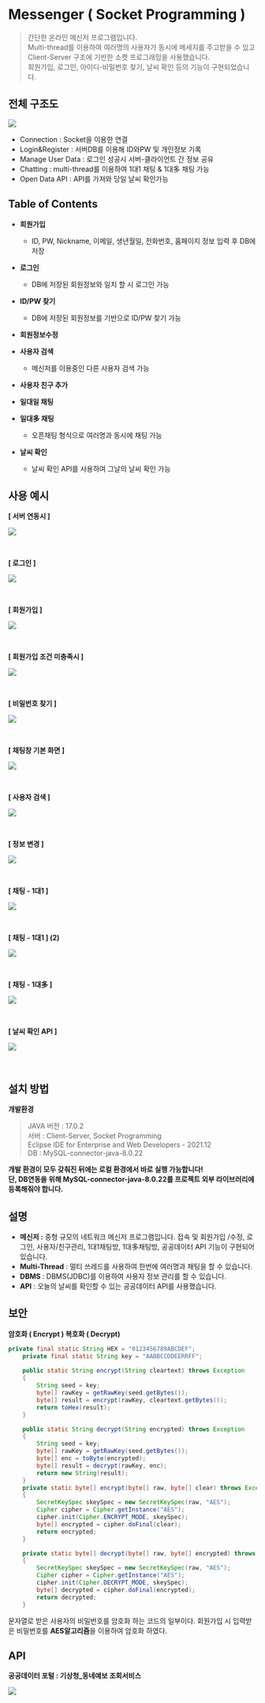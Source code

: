 # Messenger ( Socket Programming )

> 간단한 온라인 메신저 프로그램입니다.  
> Multi-thread를 이용하여 여러명의 사용자가 동시에 메세지를 주고받을 수 있고  
> Client-Server 구조에 기반한 소켓 프로그래밍을 사용했습니다.  
> 회원가입, 로그인, 아이디-비밀번호 찾기, 날씨 확인 등의 기능이 구현되었습니다.

## 전체 구조도

<p align="left">
<img src="https://github.com/idkim97/idkim97.github.io/blob/master/img/messenger1.png?raw=true">
</p>

- Connection : Socket을 이용한 연결
- Login&Register : 서버DB를 이용해 ID와PW 및 개인정보 기록
- Manage User Data : 로그인 성공시 서버-클라이언트 간 정보 공유
- Chatting : multi-thread를 이용하여 1대1 채팅 & 1대多 채팅 가능
- Open Data API : API를 가져와 당일 날씨 확인가능

## Table of Contents
- **회원가입**
	- ID, PW, Nickname, 이메일, 생년월일, 전화번호, 홈페이지 정보 입력 후 DB에 저장

- **로그인**
	- DB에 저장된 회원정보와 일치 할 시 로그인 가능

- **ID/PW 찾기**
	- DB에 저장된 회원정보를 기반으로 ID/PW 찾기 가능

- **회원정보수정**

- **사용자 검색**
	- 메신저를 이용중인 다른 사용자 검색 가능

- **사용자 친구 추가**

- **일대일 채팅**

- **일대多 채팅**
	- 오픈채팅 형식으로 여러명과 동시에 채팅 가능

- **날씨 확인**
	- 날씨 확인 API를 사용하여 그날의 날씨 확인 가능

## 사용 예시
**[ 서버 연동시 ]**
<p align="left">
<img src="https://github.com/idkim97/idkim97.github.io/blob/master/img/messenger3.png?raw=true">
</p>
<br>

**[ 로그인 ]**
<p align="left">
<img src="https://github.com/idkim97/idkim97.github.io/blob/master/img/messenger4.png?raw=true">
</p>
<br>

**[ 회원가입 ]**
<p align="left">
<img src="https://github.com/idkim97/idkim97.github.io/blob/master/img/messenger2.png?raw=true">
</p>
<br>

**[ 회원가입 조건 미충족시 ]**
<p align="left">
<img src="https://github.com/idkim97/idkim97.github.io/blob/master/img/messenger5.png?raw=true">
</p>
<br>


**[ 비밀번호 찾기 ]**
<p align="left">
<img src="https://github.com/idkim97/idkim97.github.io/blob/master/img/messenger6.png?raw=true">
</p>
<br>

**[ 채팅창 기본 화면 ]**
<p align="left">
<img src="https://github.com/idkim97/idkim97.github.io/blob/master/img/messenger7.png?raw=true">
</p>
<br>

**[ 사용자 검색 ]**
<p align="left">
<img src="https://github.com/idkim97/idkim97.github.io/blob/master/img/messenger8.png?raw=true">
</p>
<br>

**[ 정보 변경 ]**
<p align="left">
<img src="https://github.com/idkim97/idkim97.github.io/blob/master/img/messenger8.png?raw=true">
</p>
<br>

**[ 채팅 - 1대1 ]**
<p align="left">
<img src="https://github.com/idkim97/idkim97.github.io/blob/master/img/messenger9.png?raw=true">
</p>
<br>

**[ 채팅 - 1대1 ] (2)**
<p align="left">
<img src="https://github.com/idkim97/idkim97.github.io/blob/master/img/messenger10.png?raw=true">
</p>
<br>

**[ 채팅 - 1대多 ]**
<p align="left">
<img src="https://github.com/idkim97/idkim97.github.io/blob/master/img/messenger11.png?raw=true">
</p>
<br>

**[ 날씨 확인 API ]**
<p align="left">
<img src="https://github.com/idkim97/idkim97.github.io/blob/master/img/messenger12.png?raw=true">
</p>
<br>


## 설치 방법
**개발환경**

> JAVA 버전 : 17.0.2  
> 서버 : Client-Server, Socket Programming  
> Eclipse IDE for Enterprise and Web Developers - 2021.12  
> DB : MySQL-connector-java-8.0.22  

**개발 환경이 모두 갖춰진 뒤에는 로컬 환경에서 바로 실행 가능합니다!**  
**단, DB연동을 위해 MySQL-connector-java-8.0.22를 프로젝트 외부 라이브러리에 등록해줘야 합니다.**


## 설명
- **메신저 :** 중형 규모의 네트워크 메신저 프로그램입니다. 접속 및 회원가입 /수정, 로그인, 사용자/친구관리, 1대1채팅방, 1대多채팅방, 공공데이터 API 기능이 구현되어 있습니다. 
- **Multi-Thread** :  멀티 쓰레드를 사용하여 한번에 여러명과 채팅을 할 수 있습니다.
- **DBMS** : DBMS(JDBC)를 이용하여 사용자 정보 관리를 할 수 있습니다.
- **API** : 오늘의 날씨를 확인할 수 있는 공공데이터 API를 사용했습니다.

## 보안
**암호화 ( Encrypt ) 복호화 ( Decrypt)**
```java
private final static String HEX = "0123456789ABCDEF";
    private final static String key = "AABBCCDDEERRFF";
    
    public static String encrypt(String cleartext) throws Exception
    {
        String seed = key;
    	byte[] rawKey = getRawKey(seed.getBytes());
        byte[] result = encrypt(rawKey, cleartext.getBytes());
        return toHex(result); 
    }

    public static String decrypt(String encrypted) throws Exception
    {
        String seed = key;
    	byte[] rawKey = getRawKey(seed.getBytes());
        byte[] enc = toByte(encrypted);
        byte[] result = decrypt(rawKey, enc);
        return new String(result);
    }
	private static byte[] encrypt(byte[] raw, byte[] clear) throws Exception
    {
        SecretKeySpec skeySpec = new SecretKeySpec(raw, "AES");
        Cipher cipher = Cipher.getInstance("AES");
        cipher.init(Cipher.ENCRYPT_MODE, skeySpec);
        byte[] encrypted = cipher.doFinal(clear);
        return encrypted;
    }

    private static byte[] decrypt(byte[] raw, byte[] encrypted) throws Exception
    {
        SecretKeySpec skeySpec = new SecretKeySpec(raw, "AES");
        Cipher cipher = Cipher.getInstance("AES");
        cipher.init(Cipher.DECRYPT_MODE, skeySpec);
        byte[] decrypted = cipher.doFinal(encrypted);
        return decrypted;
    }
```
문자열로 받은 사용자의 비밀번호를 암호화 하는 코드의 일부이다. 회원가입 시 입력받은 비밀번호를 **AES알고리즘**을 이용하여 암호화 하였다. 

## API

**공공데이터 포털 : 기상청_동네예보 조회서비스**

<p align="left">
<img src="https://github.com/idkim97/idkim97.github.io/blob/master/img/messenger13.png?raw=true">
</p>
